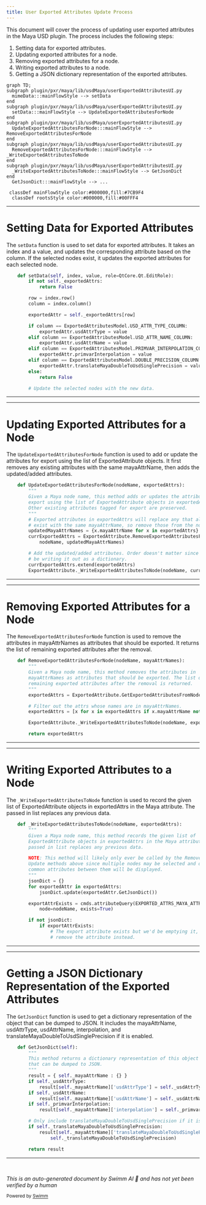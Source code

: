 ```yaml
---
title: User Exported Attributes Update Process
---
```


This document will cover the process of updating user exported attributes in the Maya USD plugin. The process includes the following steps:

1. Setting data for exported attributes.
2. Updating exported attributes for a node.
3. Removing exported attributes for a node.
4. Writing exported attributes to a node.
5. Getting a JSON dictionary representation of the exported attributes.

```mermaid
graph TD;
subgraph plugin/pxr/maya/lib/usdMaya/userExportedAttributesUI.py
  mimeData:::mainFlowStyle --> setData
end
subgraph plugin/pxr/maya/lib/usdMaya/userExportedAttributesUI.py
  setData:::mainFlowStyle --> UpdateExportedAttributesForNode
end
subgraph plugin/pxr/maya/lib/usdMaya/userExportedAttributesUI.py
  UpdateExportedAttributesForNode:::mainFlowStyle --> RemoveExportedAttributesForNode
end
subgraph plugin/pxr/maya/lib/usdMaya/userExportedAttributesUI.py
  RemoveExportedAttributesForNode:::mainFlowStyle --> _WriteExportedAttributesToNode
end
subgraph plugin/pxr/maya/lib/usdMaya/userExportedAttributesUI.py
  _WriteExportedAttributesToNode:::mainFlowStyle --> GetJsonDict
end
  GetJsonDict:::mainFlowStyle --> ...

 classDef mainFlowStyle color:#000000,fill:#7CB9F4
  classDef rootsStyle color:#000000,fill:#00FFF4
```

<SwmSnippet path="/plugin/pxr/maya/lib/usdMaya/userExportedAttributesUI.py" line="491">

---

# Setting Data for Exported Attributes

The `setData` function is used to set data for exported attributes. It takes an index and a value, and updates the corresponding attribute based on the column. If the selected nodes exist, it updates the exported attributes for each selected node.

```python
    def setData(self, index, value, role=QtCore.Qt.EditRole):
        if not self._exportedAttrs:
            return False

        row = index.row()
        column = index.column()

        exportedAttr = self._exportedAttrs[row]

        if column == ExportedAttributesModel.USD_ATTR_TYPE_COLUMN:
            exportedAttr.usdAttrType = value
        elif column == ExportedAttributesModel.USD_ATTR_NAME_COLUMN:
            exportedAttr.usdAttrName = value
        elif column == ExportedAttributesModel.PRIMVAR_INTERPOLATION_COLUMN:
            exportedAttr.primvarInterpolation = value
        elif column == ExportedAttributesModel.DOUBLE_PRECISION_COLUMN:
            exportedAttr.translateMayaDoubleToUsdSinglePrecision = value
        else:
            return False

        # Update the selected nodes with the new data.
```

---

</SwmSnippet>

<SwmSnippet path="/plugin/pxr/maya/lib/usdMaya/userExportedAttributesUI.py" line="353">

---

# Updating Exported Attributes for a Node

The `UpdateExportedAttributesForNode` function is used to add or update the attributes for export using the list of ExportedAttribute objects. It first removes any existing attributes with the same mayaAttrName, then adds the updated/added attributes.

```python
    def UpdateExportedAttributesForNode(nodeName, exportedAttrs):
        """
        Given a Maya node name, this method adds or updates the attributes for
        export using the list of ExportedAttribute objects in exportedAttrs.
        Other existing attributes tagged for export are preserved.
        """
        # Exported attributes in exportedAttrs will replace any that already
        # exist with the same mayaAttrName, so remove those from the node first.
        updatedMayaAttrNames = {x.mayaAttrName for x in exportedAttrs}
        currExportedAttrs = ExportedAttribute.RemoveExportedAttributesForNode(
            nodeName, updatedMayaAttrNames)

        # Add the updated/added attributes. Order doesn't matter since we'll
        # be writing it out as a dictionary.
        currExportedAttrs.extend(exportedAttrs)
        ExportedAttribute._WriteExportedAttributesToNode(nodeName, currExportedAttrs)
```

---

</SwmSnippet>

<SwmSnippet path="/plugin/pxr/maya/lib/usdMaya/userExportedAttributesUI.py" line="337">

---

# Removing Exported Attributes for a Node

The `RemoveExportedAttributesForNode` function is used to remove the attributes in mayaAttrNames as attributes that should be exported. It returns the list of remaining exported attributes after the removal.

```python
    def RemoveExportedAttributesForNode(nodeName, mayaAttrNames):
        """
        Given a Maya node name, this method removes the attributes in
        mayaAttrNames as attributes that should be exported. The list of
        remaining exported attributes after the removal is returned.
        """
        exportedAttrs = ExportedAttribute.GetExportedAttributesFromNode(nodeName)

        # Filter out the attrs whose names are in mayaAttrNames.
        exportedAttrs = [x for x in exportedAttrs if x.mayaAttrName not in mayaAttrNames]

        ExportedAttribute._WriteExportedAttributesToNode(nodeName, exportedAttrs)

        return exportedAttrs
```

---

</SwmSnippet>

<SwmSnippet path="/plugin/pxr/maya/lib/usdMaya/userExportedAttributesUI.py" line="371">

---

# Writing Exported Attributes to a Node

The `_WriteExportedAttributesToNode` function is used to record the given list of ExportedAttribute objects in exportedAttrs in the Maya attribute. The passed in list replaces any previous data.

```python
    def _WriteExportedAttributesToNode(nodeName, exportedAttrs):
        """
        Given a Maya node name, this method records the given list of
        ExportedAttribute objects in exportedAttrs in the Maya attribute. the
        passed in list replaces any previous data.

        NOTE: This method will likely only ever be called by the Remove and
        Update methods above since multiple nodes may be selected and only the
        common attributes between them will be displayed.
        """
        jsonDict = {}
        for exportedAttr in exportedAttrs:
            jsonDict.update(exportedAttr.GetJsonDict())

        exportAttrExists = cmds.attributeQuery(EXPORTED_ATTRS_MAYA_ATTR_NAME,
            node=nodeName, exists=True)

        if not jsonDict:
            if exportAttrExists:
                # The export attribute exists but we'd be emptying it, so just
                # remove the attribute instead.
```

---

</SwmSnippet>

<SwmSnippet path="/plugin/pxr/maya/lib/usdMaya/userExportedAttributesUI.py" line="285">

---

# Getting a JSON Dictionary Representation of the Exported Attributes

The `GetJsonDict` function is used to get a dictionary representation of the object that can be dumped to JSON. It includes the mayaAttrName, usdAttrType, usdAttrName, interpolation, and translateMayaDoubleToUsdSinglePrecision if it is enabled.

```python
    def GetJsonDict(self):
        """
        This method returns a dictionary representation of this object
        that can be dumped to JSON.
        """
        result = { self._mayaAttrName : {} }
        if self._usdAttrType:
            result[self._mayaAttrName]['usdAttrType'] = self._usdAttrType
        if self._usdAttrName:
            result[self._mayaAttrName]['usdAttrName'] = self._usdAttrName
        if self._primvarInterpolation:
            result[self._mayaAttrName]['interpolation'] = self._primvarInterpolation

        # Only include translateMayaDoubleToUsdSinglePrecision if it is enabled.
        if self._translateMayaDoubleToUsdSinglePrecision:
            result[self._mayaAttrName]['translateMayaDoubleToUsdSinglePrecision'] = (
                self._translateMayaDoubleToUsdSinglePrecision)

        return result
```

---

</SwmSnippet>

&nbsp;

_This is an auto-generated document by Swimm AI 🌊 and has not yet been verified by a human_

<SwmMeta version="3.0.0" repo-id="Z2l0aHViJTNBJTNBbWF5YS11c2QlM0ElM0FnaWxhZG5hdm90" repo-name="maya-usd"><sup>Powered by [Swimm](/)</sup></SwmMeta>
